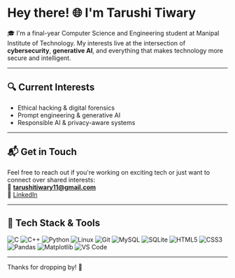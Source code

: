 # Hey there! 🌐 I'm Tarushi Tiwary

🎓 I'm a final-year Computer Science and Engineering student at Manipal Institute of Technology. My interests live at the intersection of **cybersecurity**, **generative AI**, and everything that makes technology more secure and intelligent.

---

## 🔍 Current Interests

- Ethical hacking & digital forensics  
- Prompt engineering & generative AI  
- Responsible AI & privacy-aware systems

---

## 📬 Get in Touch

Feel free to reach out if you're working on exciting tech or just want to connect over shared interests:  
📧 **tarushitiwary11@gmail.com**  
🔗 [LinkedIn](https://www.linkedin.com/in/tarushi-tiwary)

---

## 🧰 Tech Stack & Tools

![C](https://img.shields.io/badge/-C-00599C?style=flat&logo=c&logoColor=white)
![C++](https://img.shields.io/badge/-C++-00599C?style=flat&logo=c%2B%2B&logoColor=white)
![Python](https://img.shields.io/badge/-Python-3776AB?style=flat&logo=python&logoColor=white)
![Linux](https://img.shields.io/badge/-Linux-FCC624?style=flat&logo=linux&logoColor=black)
![Git](https://img.shields.io/badge/-Git-F05032?style=flat&logo=git&logoColor=white)
![MySQL](https://img.shields.io/badge/-MySQL-4479A1?style=flat&logo=mysql&logoColor=white)
![SQLite](https://img.shields.io/badge/-SQLite-003B57?style=flat&logo=sqlite)
![HTML5](https://img.shields.io/badge/-HTML5-E34F26?style=flat&logo=html5&logoColor=white)
![CSS3](https://img.shields.io/badge/-CSS3-1572B6?style=flat&logo=css3&logoColor=white)
![Pandas](https://img.shields.io/badge/-Pandas-150458?style=flat&logo=pandas)
![Matplotlib](https://img.shields.io/badge/-Matplotlib-11557C?style=flat&logo=matplotlib&logoColor=white)
![VS Code](https://img.shields.io/badge/-VSCode-007ACC?style=flat&logo=visual-studio-code&logoColor=white)

---

Thanks for dropping by! 🚀
